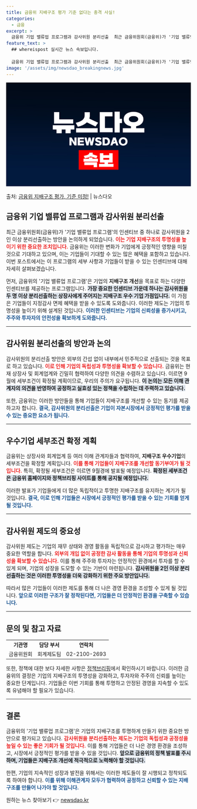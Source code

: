 ```yaml
---
title: 금융위 지배구조 평가 기준 없다는 충격 사실!
categories:
  - 금융
excerpt: >
  금융위 기업 밸류업 프로그램과 감사위원 분리선출  최근 금융위원회(금융위)가 '기업 밸류업 프로그램'의 인센…
feature_text: >
  ## whereispost 실시간 뉴스 속보입니다.

  금융위 기업 밸류업 프로그램과 감사위원 분리선출  최근 금융위원회(금융위)가 '기업 밸류업 프로그램'의 인센…
image: '/assets/img/newsdao_breakingnews.jpg'
---
```


![뉴스다오 속보](/assets/img/newsdao_breakingnews.jpg)

<p>출처: <a href="https://newsdao.kr/5031" rel="dofollow">금융위 지배구조 평가, 기준 미정!</a> | 뉴스다오</p>

<h2 data-ke-size="size26">금융위 기업 밸류업 프로그램과 감사위원 분리선출</h2>

<p data-ke-size="size16">최근 금융위원회(금융위)가 '기업 밸류업 프로그램'의 인센티브 중 하나로 감사위원을 2인 이상 분리선출하는 방안을 논의하게 되었습니다. <b><span style="color: #ee2323;">이는 기업 지배구조의 투명성을 높이기 위한 중요한 조치입니다.</span></b> 금융위는 이러한 변화가 기업에게 긍정적인 영향을 미칠 것으로 기대하고 있으며, 이는 기업들이 기대할 수 있는 많은 혜택을 포함하고 있습니다. 이번 포스트에서는 이 프로그램의 세부 사항과 기업들이 받을 수 있는 인센티브에 대해 자세히 살펴보겠습니다.</p>

<p data-ke-size="size16">먼저, 금융위의 '기업 밸류업 프로그램'은 기업의 <b>지배구조 개선</b>을 목표로 하는 다양한 인센티브를 제공하는 프로그램입니다. <b><span style="background-color: #21538527;">가장 중요한 인센티브 가운데 하나는 감사위원을 두 명 이상 분리선출하는 상장사에게 주어지는 지배구조 우수 기업 가점입니다.</span></b> 이 가점은 기업들이 지정감사 면제 혜택을 받을 수 있도록 도와줍니다. 이러한 제도는 기업의 투명성을 높이기 위해 설계된 것입니다. <b><span style="color: #1a5490;">이러한 인센티브는 기업의 신뢰성을 증가시키고, 주주와 투자자의 안전성을 확보하게 도와줍니다.</span></b></p>

<hr>

<h2 data-ke-size="size26">감사위원 분리선출의 방안과 논의</h2>

<p data-ke-size="size16">감사위원의 분리선출 방안은 외부의 간섭 없이 내부에서 민주적으로 선출되는 것을 목표로 하고 있습니다. <b><span style="color: #ee2323;">이로 인해 기업의 독립성과 투명성을 확보할 수 있습니다.</span></b> 금융위는 현재 상장사 및 회계업계와 긴밀히 협력하여 다양한 의견을 수렴하고 있습니다. 이르면 9월에 세부조건이 확정될 계획이므로, 우리의 주의가 요구됩니다. <b><span style="background-color: #21538527;">이 논의는 모든 이해 관계자의 의견을 반영하여 공정하고 실효성 있는 정책을 수립하는 데 주력하고 있습니다.</span></b></p>

<p data-ke-size="size16">또한, 금융위는 이러한 방안들을 통해 기업들이 지배구조를 개선할 수 있는 동기를 제공하고자 합니다. <b><span style="color: #1a5490;">결국, 감사위원의 분리선출은 기업이 자본시장에서 긍정적인 평가를 받을 수 있는 중요한 요소가 됩니다.</span></b></p>

<hr>

<h2 data-ke-size="size26">우수기업 세부조건 확정 계획</h2>

<p data-ke-size="size16">금융위는 상장사와 회계업계 등 여러 이해 관계자들과 협력하여, <b>지배구조 우수기업</b>의 세부조건을 확정할 계획입니다. <b><span style="color: #ee2323;">이를 통해 기업들이 지배구조를 개선할 동기부여가 될 것입니다.</span></b> 특히, 확정될 세부조건은 이르면 9월경에 발표될 예정입니다. <b><span style="background-color: #21538527;">확정된 세부조건은 금융위 홈페이지와 정책브리핑 사이트를 통해 공지될 예정입니다.</span></b></p>

<p data-ke-size="size16">이러한 발표가 기업들에게 더 많은 독립적이고 투명한 지배구조를 유지하는 계기가 될 것입니다. <b><span style="color: #1a5490;">결국, 이로 인해 기업들은 시장에서 긍정적인 평가를 받을 수 있는 기회를 얻게 될 것입니다.</span></b></p>

<hr>

<h2 data-ke-size="size26">감사위원 제도의 중요성</h2>

<p data-ke-size="size16">감사위원 제도는 기업의 재무 상태와 경영 활동을 독립적으로 감시하고 평가하는 매우 중요한 역할을 합니다. <b><span style="color: #ee2323;">외부의 개입 없이 공정한 감사 활동을 통해 기업의 투명성과 신뢰성을 확보할 수 있습니다.</span></b> 이를 통해 주주와 투자자는 안정적인 환경에서 투자를 할 수 있게 되며, 기업의 성장을 도모할 수 있는 기반이 마련됩니다. <b><span style="background-color: #21538527;">감사위원을 2인 이상 분리선출하는 것은 이러한 투명성을 더욱 강화하기 위한 주요 방안입니다.</span></b></p>

<p data-ke-size="size16">따라서 많은 기업들이 이러한 제도를 통해 더 나은 경영 환경을 조성할 수 있게 될 것입니다. <b><span style="color: #1a5490;">앞으로 이러한 구조가 잘 정착된다면, 기업들은 더 안정적인 환경을 구축할 수 있습니다.</span></b></p>

<hr>

<h2 data-ke-size="size26">문의 및 참고 자료</h2>

<table style="width: 100%; border-collapse: collapse;">
<tr>
<td style="text-align: center; height: 17px;"><b>기관명</b></td>
<td style="text-align: center; height: 17px;"><b>담당 부서</b></td>
<td style="text-align: center; height: 17px;"><b>연락처</b></td>
</tr>
<tr>
<td style="text-align: center; height: 17px;">금융위원회</td>
<td style="text-align: center; height: 17px;">회계제도팀</td>
<td style="text-align: center; height: 17px;">02-2100-2693</td>
</tr>
</table>

<p data-ke-size="size16">또한, 정책에 대한 보다 자세한 사항은 <a href="https://https://www.korea.kr">정책브리핑</a>에서 확인하시기 바랍니다. 이러한 금융위의 결정은 기업의 지배구조의 투명성을 강화하고, 투자자와 주주의 신뢰를 높이는 중요한 단계입니다. 기업들은 이번 기회를 통해 투명하고 안정된 경영을 지속할 수 있도록 유념해야 할 필요가 있습니다.</p>

<hr>

<h2 data-ke-size="size26">결론</h2>

<p data-ke-size="size16">금융위의 '기업 밸류업 프로그램'은 기업의 지배구조를 투명하게 만들기 위한 중요한 방안으로 평가되고 있습니다. <b><span style="color: #ee2323;">감사위원을 분리선출하는 제도는 기업의 독립성과 공정성을 높일 수 있는 좋은 기회가 될 것입니다.</span></b> 이를 통해 기업들은 더 나은 경영 환경을 조성하고, 시장에서 긍정적인 평가를 받을 수 있을 것입니다. <b><span style="background-color: #21538527;">앞으로 금융위의 정책 발표를 주시하며, 기업들은 지배구조 개선에 적극적으로 노력해야 할 것입니다.</span></b></p>

<p data-ke-size="size16">한편, 기업의 지속적인 성장과 발전을 위해서는 이러한 제도들이 잘 시행되고 정착되도록 하여야 합니다. <b><span style="color: #1a5490;">이를 위해 이해관계자 모두가 협력하여 공정하고 신뢰할 수 있는 지배구조를 만들어 나가야 할 것입니다.</span></b></p> 

<p data-ke-size="size16"></p> 

원하는 뉴스 찾아보기 👉 <a href="https://newsdao.kr" rel="dofollow">newsdao.kr</a>


